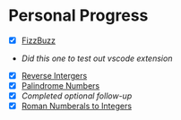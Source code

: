 # Personal Progress
- [x]  [FizzBuzz](src/412.fizz-buzz.ts)
  - *Did this one to test out vscode extension*
- [x]  [Reverse Intergers](src/7.reverse-integer.ts)
- [x]  [Palindrome Numbers](src/9.palindrome-number.ts)
  - [x] *Completed optional follow-up*
- [x] [Roman Numberals to Integers](src/13.roman-to-integer.ts)
